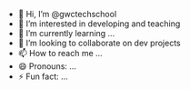 - 👋 Hi, I’m @gwctechschool
- 👀 I’m interested in developing and teaching
- 🌱 I’m currently learning ...
- 💞️ I’m looking to collaborate on dev projects
- 📫 How to reach me ...
- 😄 Pronouns: ...
- ⚡ Fun fact: ...

<!---
gwctechschool/gwctechschool is a ✨ special ✨ repository because its `README.md` (this file) appears on your GitHub profile.
You can click the Preview link to take a look at your changes.
--->

